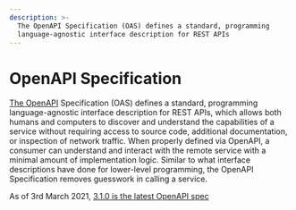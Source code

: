 ```yaml
---
description: >-
  The OpenAPI Specification (OAS) defines a standard, programming
  language-agnostic interface description for REST APIs
---
```


# OpenAPI Specification

[The OpenAPI](https://www.openapis.org/) Specification (OAS) defines a standard, programming language-agnostic interface description for REST APIs, which allows both humans and computers to discover and understand the capabilities of a service without requiring access to source code, additional documentation, or inspection of network traffic. When properly defined via OpenAPI, a consumer can understand and interact with the remote service with a minimal amount of implementation logic. Similar to what interface descriptions have done for lower-level programming, the OpenAPI Specification removes guesswork in calling a service.

As of 3rd March 2021, [ 3.1.0 is the latest OpenAPI spec ](http://spec.openapis.org/oas/v3.1.0)
